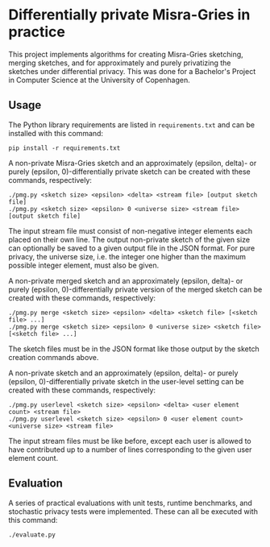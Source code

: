 # Differentially private Misra-Gries in practice

This project implements algorithms for creating Misra-Gries sketching, merging sketches, and for approximately and purely privatizing the sketches under differential privacy. This was done for a Bachelor's Project in Computer Science at the University of Copenhagen.

## Usage

The Python library requirements are listed in `requirements.txt` and can be installed with this command:
```
pip install -r requirements.txt
```

A non-private Misra-Gries sketch and an approximately (epsilon, delta)- or purely (epsilon, 0)-differentially private sketch can be created with these commands, respectively:
```
./pmg.py <sketch size> <epsilon> <delta> <stream file> [output sketch file]
./pmg.py <sketch size> <epsilon> 0 <universe size> <stream file> [output sketch file]
```
The input stream file must consist of non-negative integer elements each placed on their own line. The output non-private sketch of the given size can optionally be saved to a given output file in the JSON format. For pure privacy, the universe size, i.e. the integer one higher than the maximum possible integer element, must also be given.

A non-private merged sketch and an approximately (epsilon, delta)- or purely (epsilon, 0)-differentially private version of the merged sketch can be created with these commands, respectively:
```
./pmg.py merge <sketch size> <epsilon> <delta> <sketch file> [<sketch file> ...]
./pmg.py merge <sketch size> <epsilon> 0 <universe size> <sketch file> [<sketch file> ...]
```
The sketch files must be in the JSON format like those output by the sketch creation commands above.

A non-private sketch and an approximately (epsilon, delta)- or purely (epsilon, 0)-differentially private sketch in the user-level setting can be created with these commands, respectively:
```
./pmg.py userlevel <sketch size> <epsilon> <delta> <user element count> <stream file>
./pmg.py userlevel <sketch size> <epsilon> 0 <user element count> <universe size> <stream file>
```
The input stream files must be like before, except each user is allowed to have contributed up to a number of lines corresponding to the given user element count.

## Evaluation

A series of practical evaluations with unit tests, runtime benchmarks, and stochastic privacy tests were implemented. These can all be executed with this command:
```
./evaluate.py
```
